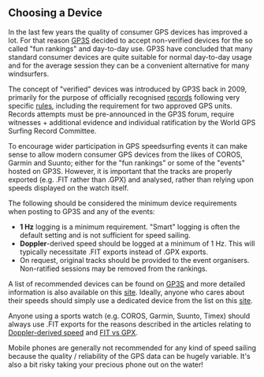 ## Choosing a Device

In the last few years the quality of consumer GPS devices has improved a lot. For that reason [GP3S](https://www.gps-speedsurfing.com/default.aspx?mnu=item&item=GPSInfo) decided to accept non-verified devices for the so called "fun rankings" and day-to-day use. GP3S have concluded that many standard consumer devices are quite suitable for normal day-to-day usage and for the average session they can be a convenient alternative for many windsurfers. 

The concept of "verified" devices was introduced by GP3S back in 2009, primarily for the purpose of officially recognised [records](https://www.gps-speedsurfing.com/default.aspx?mnu=forum&forum=193) following very specific [rules](https://www.gps-speedsurfing.com/media/uploadimages/GPS_record_Rules%20VA1%202009-09-01.pdf), including the requirement for two approved GPS units. Records attempts must be pre-announced in the GP3S forum, require witnesses + additional evidence and individual ratification by the World GPS Surfing Record Committee.  

To encourage wider participation in GPS speedsurfing events it can make sense to allow modern consumer GPS devices from the likes of COROS, Garmin and Suunto; either for the "fun rankings" or some of the "events" hosted on GP3S. However, it is important that the tracks are properly exported (e.g. .FIT rather than .GPX) and analysed, rather than relying upon speeds displayed on the watch itself.

The following should be considered the minimum device requirements when posting to GP3S and any of the events:

- **1 Hz** logging is a minimum requirement. "Smart" logging is often the default setting and is not sufficient for speed sailing.
- **Doppler**-derived speed should be logged at a minimum of 1 Hz. This will typically necessitate .FIT exports instead of .GPX exports.
- On request, original tracks should be provided to the event organisers. Non-ratified sessions may be removed from the rankings.

A list of recommended devices can be found on [GP3S](https://www.gps-speedsurfing.com/default.aspx?mnu=item&item=GPSInfo) and more detailed information is also available on this [site](../devices/README.md). Ideally, anyone who cares about their speeds should simply use a dedicated device from the list on this [site](../devices/README.md).

Anyone using a sports watch (e.g. COROS, Garmin, Suunto, Timex) should always use .FIT exports for the reasons described in the articles relating to [Doppler-derived speed](doppler-speed.md) and [FIT vs GPX](fit-vs-gpx.md).

Mobile phones are generally not recommended for any kind of speed sailing because the quality / reliability of the GPS data can be hugely variable. It's also a bit risky taking your precious phone out on the water!

